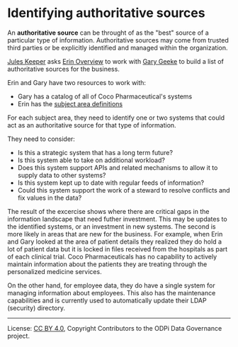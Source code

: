 <!-- SPDX-License-Identifier: Apache-2.0 -->
<!-- Copyright Contributors to the ODPi Data Governance project. -->

# Identifying authoritative sources

An **authoritative source** can be throught of as the "best" source of a particular type of information.
Authoritative sources may come from trusted third parties or be explicitly identified and managed within the organization.

[Jules Keeper](../personas/jules-keeper.md) asks [Erin Overview](../personas/erin-overview.md) to work
with [Gary Geeke](../personas/gary-geeke.md) to build a list of authoritative sources for the business.

Erin and Gary have two resources to work with:

* Gary has a catalog of all of Coco Pharmaceutical's systems
* Erin has the [subject area definitions](defining-subject-areas)

For each subject area, they need to identify one or two systems that could
act as an authoritative source for that type of information.

They need to consider:

* Is this a strategic system that has a long term future?
* Is this system able to take on additional workload?
* Does this system support APIs and related mechanisms to allow it to supply data to other systems?
* Is this system kept up to date with regular feeds of information?
* Could this system support the work of a steward to resolve conflicts and fix values in the data?

The result of the excercise shows where there are critical gaps in the information landscape that need futher
investment.  This may be updates to the identified systems, or an investment in new systems.
The second is more likely in areas that are new for the business.  For example,
when Erin and Gary looked at the area of patient details they realized they do hold a lot of patient data
but it is locked in files received from the hospitals as part of each clinical trial.
Coco Pharmaceuticals has no capability to actively maintain information about the
patients they are treating through the personalized medicine services.

On the other hand, for employee data, they do have a single system for managing information about employees.
This also has the maintenance capabilities and is currently used to automatically update their LDAP (security)
directory.

----
License: [CC BY 4.0](https://creativecommons.org/licenses/by/4.0/),
Copyright Contributors to the ODPi Data Governance project.

